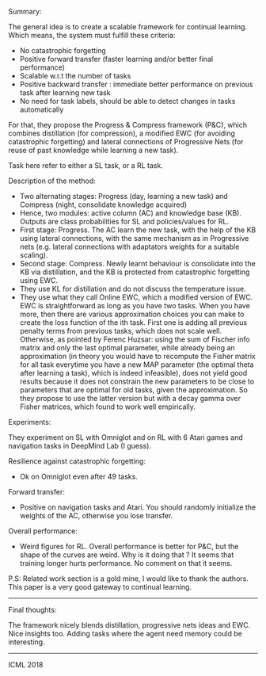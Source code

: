 Summary:

The general idea is to create a scalable framework for continual learning. Which means, the system must fulfill these criteria:

- No catastrophic forgetting
- Positive forward transfer (faster learning and/or better final performance)
- Scalable w.r.t the number of tasks
- Positive backward transfer : immediate better performance on previous task after learning new task
- No need for task labels, should be able to detect changes in tasks automatically

For that, they propose the Progress & Compress framework (P&C), which combines distillation (for compression), a modified EWC (for avoiding catastrophic forgetting) and lateral connections of Progressive Nets (for reuse of past knowledge while learning a new task).

Task here refer to either a SL task, or a RL task. 

Description of the method:

- Two alternating stages: Progress (day, learning a new task) and Compress (night, consolidate knowledge acquired)
- Hence, two modules: active column (AC) and knowledge base (KB). Outputs are class probabilities for SL and policies/values for RL.
- First stage: Progress. The AC learn the new task, with the help of the KB using lateral connections, with the same mechanism as in Progressive nets (e.g. lateral connections with adaptators weights for a suitable scaling). 
- Second stage: Compress. Newly learnt behaviour is consolidate into the KB via distillation, and the KB is protected from catastrophic forgetting using EWC. 
- They use KL for distillation and do not discuss the temperature issue.  
- They use what they call Online EWC, which a modified version of EWC. EWC is straightforward as long as you have two tasks. When you have more, then there are various approximation choices you can make to create the loss function of the ith task. First one is adding all previous penalty terms from previous tasks, which does not scale well. Otherwise, as pointed by Ferenc Huzsar: using the sum of Fischer info matrix and only the last optimal parameter, while already being an approximation (in theory you would have to recompute the Fisher matrix for all task everytime you have a new MAP parameter (the optimal theta after learning a task), which is indeed infeasible), does not yield good results because it does not constrain the new parameters to be close to parameters that are optimal for old tasks, given the approximation. So they propose to use the latter version but with a decay gamma over Fisher matrices, which found to work well empirically.

Experiments:

They experiment on SL with Omniglot and on RL with 6 Atari games and navigation tasks in DeepMind Lab (I guess).

Resilience against catastrophic forgetting:

- Ok on Omniglot even after 49 tasks. 

Forward transfer: 

- Positive on navigation tasks and Atari. You should randomly initialize the weights of the AC, otherwise you lose transfer.

Overall performance:

- Weird figures for RL. Overall performance is better for P&C, but the shape of the curves are weird. Why is it doing that ? It seems that training longer hurts performance. No comment on that it seems.




P.S: Related work section is a gold mine, I would like to thank the authors. This paper is a very good gateway to continual learning.

-------

Final thoughts:

The framework nicely blends distillation, progressive nets ideas and EWC. Nice insights too. Adding tasks where the agent need memory could be interesting. 

------

ICML 2018

